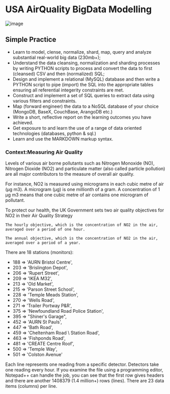 # USA AirQuality BigData Modelling

![image](https://user-images.githubusercontent.com/40719064/146573808-26ab36dd-6da9-4231-99a6-7c2031ac0574.png)

## Simple Practice

- Learn to model, clense, normalize, shard, map, query and analyze substantial real-world big data (230mb+);
- Understand the data cleansing, normalization and sharding processes by writing PYTHON scripts to process and convert the data to first (cleansed) CSV and then (normalized) SQL;
- Design and implement a relational (MySQL) database and then write a PYTHON script to pipe (import) the SQL into the appropriate tables ensuring all referential integerity constraints are met.
- Construct and implement a set of SQL queries to extract data using various filters and constraints.
- Map (forward engineer) the data to a NoSQL database of your choice (MongoDB, BaseX, CouchBase, ArangoDB etc.)
- Write a short, reflective report on the learning outcomes you have achieved.
- Get exposure to and learn the use of a range of data oriented technologies (databases, python & sql.)
- Learn and use the MARKDOWN markup syntax.

### Context:Measuring Air Quality

Levels of various air borne pollutants such as Nitrogen Monoxide (NO), Nitrogen Dioxide (NO2) and particulate matter (also called particle pollution) are all major contributors to the measure of overall air quality.

For instance, NO2 is measured using micrograms in each cubic metre of air (µg m3). A microgram (µg) is one millionth of a gram. A concentration of 1 µg m3 means that one cubic metre of air contains one microgram of pollutant.

To protect our health, the UK Government sets two air quality objectives for NO2 in their Air Quality Strategy

    The hourly objective, which is the concentration of NO2 in the air, averaged over a period of one hour.

    The annual objective, which is the concentration of NO2 in the air, averaged over a period of a year.

There are 18 stations (monitors):

- 188 => 'AURN Bristol Centre',
- 203 => 'Brislington Depot',
- 206 => 'Rupert Street',
- 209 => 'IKEA M32',
- 213 => 'Old Market',
- 215 => 'Parson Street School',
- 228 => 'Temple Meads Station',
- 270 => 'Wells Road',
- 271 => 'Trailer Portway P&R',
- 375 => 'Newfoundland Road Police Station',
- 395 => "Shiner's Garage",
- 452 => 'AURN St Pauls',
- 447 => 'Bath Road',
- 459 => 'Cheltenham Road \ Station Road',
- 463 => 'Fishponds Road',
- 481 => 'CREATE Centre Roof',
- 500 => 'Temple Way',
- 501 => 'Colston Avenue'

Each line represents one reading from a specific detector. Detectors take one reading every hour. If you examine the file using a programming editor, Notepad++ can handle the job, you can see that the first row gives headers and there are another 1408379 (1.4 million+) rows (lines). There are 23 data items (columns) per line.
